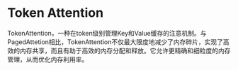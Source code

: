# Token Attention

TokenAttention，一种在token级别管理Key和Value缓存的注意机制。与PagedAttetion相比，TokenAttention不仅最大限度地减少了内存碎片，实现了高效的内存共享，而且有助于高效的内存分配和释放。它允许更精确和细粒度的内存管理，从而优化内存利用率。
